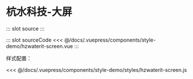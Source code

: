 # 杭水科技-大屏


<demo-block>
::: slot source
<style-demo-hzwaterit-screen></style-demo-hzwaterit-screen>
:::

::: slot sourceCode
<<< @/docs/.vuepress/components/style-demo/hzwaterit-screen.vue
:::

</demo-block>

样式配置：

<<< @/docs/.vuepress/components/style-demo/styles/hzwaterit-screen.js